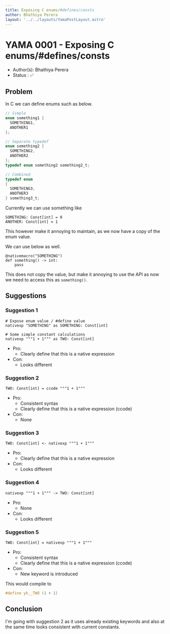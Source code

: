 ```yaml
---
title: Exposing C enums/#defines/consts
author: Bhathiya Perera
layout: '../../layouts/YamaPostLayout.astro'
---
```


# YAMA 0001 - Exposing C enums/#defines/consts

- Author(s): Bhathiya Perera
- Status   : ✅

## Problem

In C we can define enums such as below.

```c
// Simple
enum something1 {
  SOMETHING1,
  ANOTHER1
};

// Separate typedef
enum something2 {
  SOMETHING2,
  ANOTHER2
};
typedef enum something2 something2_t;

// Combined
typedef enum
{
  SOMETHING3,
  ANOTHER3
} something3_t;
```

Currently we can use something like


```yaksha
SOMETHING: Const[int] = 0
ANOTHER: Const[int] = 1
```

This however make it annoying to maintain, as we now have a copy of the enum value.

We can use below as well.

```yaksha
@nativemacro("SOMETHING")
def something() -> int:
    pass
```

This does not copy the value, but make it annoying to use the API as now we need to access this as `something()`.

## Suggestions

### Suggestion 1

```yaksha
# Expose enum value / #define value
nativexp "SOMETHING" as SOMETHING: Const[int]

# Some simple constant calculations
nativexp """1 + 1""" as TWO: Const[int]
```

- Pro:
  - Clearly define that this is a native expression
- Con:
  - Looks different

### Suggestion 2

```yaksha
TWO: Const[int] = ccode """1 + 1"""
```

- Pro:
  - Consistent syntax
  - Clearly define that this is a native expression (ccode)
- Con:
  - None

### Suggestion 3

```yaksha
TWO: Const[int] <- nativexp """1 + 1"""
```

- Pro:
  - Clearly define that this is a native expression
- Con:
  - Looks different

### Suggestion 4

```yaksha
nativexp """1 + 1""" -> TWO: Const[int]
```

- Pro:
  - None
- Con:
  - Looks different

### Suggestion 5

```yaksha
TWO: Const[int] = nativexp """1 + 1"""
```

- Pro:
  - Consistent syntax
  - Clearly define that this is a native expression (ccode)
- Con:
  - New keyword is introduced

This would compile to 

```c
#define yk__TWO (1 + 1)
```

## Conclusion

I'm going with suggestion 2 as it uses already existing keywords and also at the same time looks consistent with current constants. 
